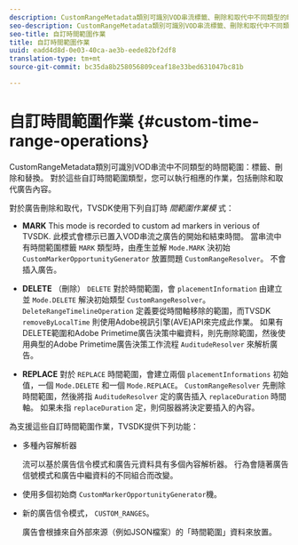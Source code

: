 ```yaml
---
description: CustomRangeMetadata類別可識別VOD串流標籤、刪除和取代中不同類型的時間範圍。 對於這些自訂時間範圍類型，您可以執行相應的作業，包括刪除和取代廣告內容。
seo-description: CustomRangeMetadata類別可識別VOD串流標籤、刪除和取代中不同類型的時間範圍。 對於這些自訂時間範圍類型，您可以執行相應的作業，包括刪除和取代廣告內容。
seo-title: 自訂時間範圍作業
title: 自訂時間範圍作業
uuid: eadd4d8d-0e03-40ca-ae3b-eede82bf2df8
translation-type: tm+mt
source-git-commit: bc35da8b258056809ceaf18e33bed631047bc81b

---
```



# 自訂時間範圍作業 {#custom-time-range-operations}

CustomRangeMetadata類別可識別VOD串流中不同類型的時間範圍：標籤、刪除和替換。 對於這些自訂時間範圍類型，您可以執行相應的作業，包括刪除和取代廣告內容。

<!--<a id="section_1323C0BAC259424C85A6ACFB48FE77EC"></a>-->

對於廣告刪除和取代，TVSDK使用下列自訂時 *間範圍作業模* 式：

* **MARK** This mode is recorded to custom ad markers in verious of TVSDK. 此模式會標示已置入VOD串流之廣告的開始和結束時間。 當串流中有時間範圍標籤 `MARK` 類型時，由產生並解 `Mode.MARK` 決初始 `CustomMarkerOpportunityGenerator` 放置問題 `CustomRangeResolver`。 不會插入廣告。

* **DELETE** （刪除） `DELETE` 對於時間範圍，會 `placementInformation` 由建立並 `Mode.DELETE` 解決初始類型 `CustomRangeResolver`。 `DeleteRangeTimelineOperation` 定義要從時間軸移除的範圍，而TVSDK `removeByLocalTime` 則使用Adobe視訊引擎(AVE)API來完成此作業。 如果有DELETE範圍和Adobe Primetime廣告決策中繼資料，則先刪除範圍，然後使用典型的Adobe Primetime廣告決策工作流程 `AuditudeResolver` 來解析廣告。

* **REPLACE** 對於 `REPLACE` 時間範圍，會建立兩個 `placementInformations` 初始值，一個 `Mode.DELETE` 和一個 `Mode.REPLACE`。 `CustomRangeResolver` 先刪除時間範圍，然後將指 `AuditudeResolver` 定的廣告插入 `replaceDuration` 時間軸。 如果未指 `replaceDuration` 定，則伺服器將決定要插入的內容。

為支援這些自訂時間範圍作業，TVSDK提供下列功能：

* 多種內容解析器

   流可以基於廣告信令模式和廣告元資料具有多個內容解析器。 行為會隨著廣告信號模式和廣告中繼資料的不同組合而改變。
* 使用多個初始商 `CustomMarkerOpportunityGenerator`機。
* 新的廣告信令模式， `CUSTOM_RANGES`。

   廣告會根據來自外部來源（例如JSON檔案）的「時間範圍」資料來放置。